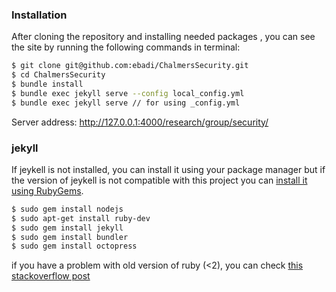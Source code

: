 ### Installation

After cloning the repository and installing needed packages , you can see the site by running the following commands in terminal:

```sh
$ git clone git@github.com:ebadi/ChalmersSecurity.git
$ cd ChalmersSecurity
$ bundle install
$ bundle exec jekyll serve --config local_config.yml
$ bundle exec jekyll serve // for using _config.yml
```
Server address: http://127.0.0.1:4000/research/group/security/

### jekyll
If jeykell is not installed, you can install it using your package manager but if the version of jeykell is not compatible with this project you can [install it using RubyGems][jekyll-install].
```sh
$ sudo gem install nodejs
$ sudo apt-get install ruby-dev
$ sudo gem install jekyll
$ sudo gem install bundler
$ sudo gem install octopress
```
if you have a problem with old version of ruby (<2), you can check [this stackoverflow post][ruby2-install]

   [jekyll-install]: <https://jekyllrb.com/docs/installation/>
   [ruby2-install]: <http://stackoverflow.com/questions/16222738/how-do-i-install-ruby-2-0-0-correctly-on-ubuntu-12-04>

